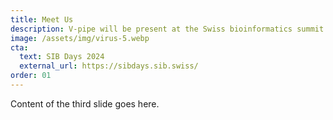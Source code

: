 ```yaml
---
title: Meet Us
description: V-pipe will be present at the Swiss bioinformatics summit 2024
image: /assets/img/virus-5.webp
cta:
  text: SIB Days 2024
  external_url: https://sibdays.sib.swiss/
order: 01
---
```


Content of the third slide goes here.
